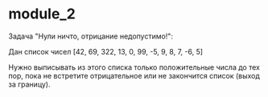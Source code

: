 # module_2
Задача "Нули ничто, отрицание недопустимо!":

Дан список чисел [42, 69, 322, 13, 0, 99, -5, 9, 8, 7, -6, 5]

Нужно выписывать из этого списка только положительные числа до тех пор, пока не встретите отрицательное или не закончится список (выход за границу).
